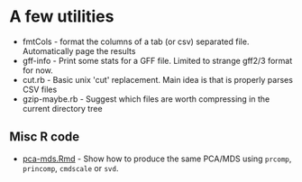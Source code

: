 # A few utilities

- fmtCols - format the columns of a tab (or csv) separated file.  Automatically page the results
- gff-info - Print some stats for a GFF file.  Limited to strange gff2/3 format for now.
- cut.rb - Basic unix 'cut' replacement.  Main idea is that is properly parses CSV files
- gzip-maybe.rb - Suggest which files are worth compressing in the current directory tree

## Misc R code

- [pca-mds.Rmd](pca-mds.html) - Show how to produce the same PCA/MDS using `prcomp`, `princomp`, `cmdscale` or `svd`.